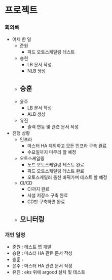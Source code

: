 # 프로젝트

### 회의록

- 어제 한 일
    - 준원
        - 파드 오토스케일링 테스트
    - 승현
        - LB 문서 작성
        - NLB 생성
    - 승훈
        - 
    - 윤주
        - LB 문서 작성
        - ALB 생성
    - 유진
        - 슬랙 연동 및 관련 문서 작성
- 진행 상황
    - 인프라
        - 마스터 HA 제외하고 모든 인프라 구축 완료
        - 수요일까지 마무리 할 예정
    - 오토스케일링
        - 노드 오토스케일링 테스트 완료
        - 파드 오토스케일링 테스트 완료
        - 오토스케일러 옵션 바꿔가며 테스트 할 예정
    - CI/CD
        - CI까지 완료
        - 사설 저장소 구축 완료
        - CD만 구축하면 완료
    - 모니터링
        - 

### 개인 일정

- 준원 : 테스트 앱 개발
- 승현 : 마스터 HA 관련 문서 작성
- 승훈 :
- 윤주 : 마스터 HA 관련 문서 작성
- 유진 : eks 위에 argocd 설치 및 테스트
